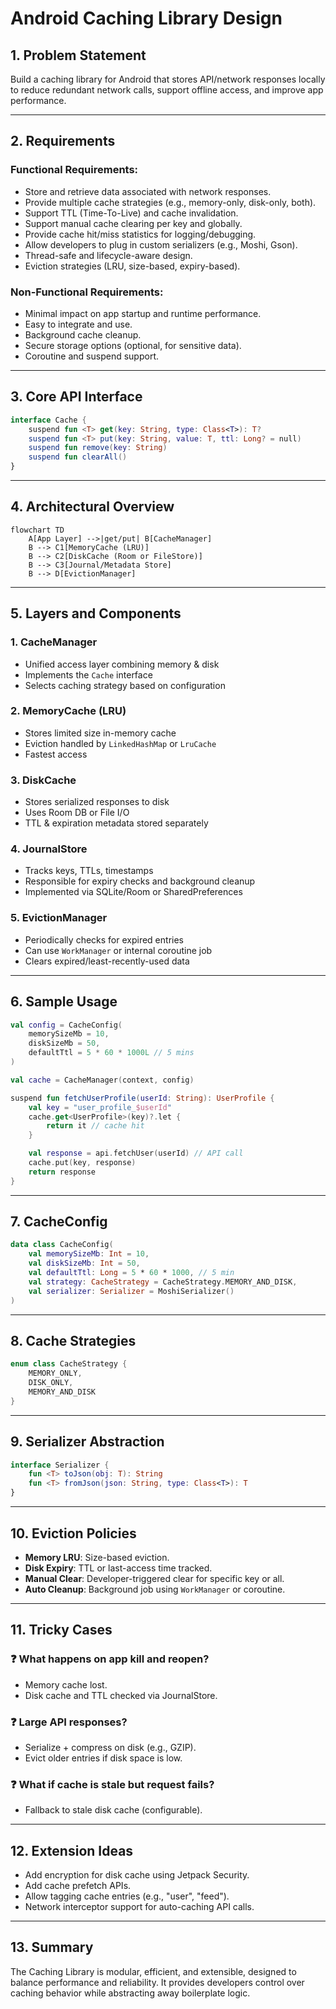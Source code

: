 # Android Caching Library Design

## 1. Problem Statement

Build a caching library for Android that stores API/network responses locally to reduce redundant network calls, support offline access, and improve app performance.

---

## 2. Requirements

### Functional Requirements:
- Store and retrieve data associated with network responses.
- Provide multiple cache strategies (e.g., memory-only, disk-only, both).
- Support TTL (Time-To-Live) and cache invalidation.
- Support manual cache clearing per key and globally.
- Provide cache hit/miss statistics for logging/debugging.
- Allow developers to plug in custom serializers (e.g., Moshi, Gson).
- Thread-safe and lifecycle-aware design.
- Eviction strategies (LRU, size-based, expiry-based).

### Non-Functional Requirements:
- Minimal impact on app startup and runtime performance.
- Easy to integrate and use.
- Background cache cleanup.
- Secure storage options (optional, for sensitive data).
- Coroutine and suspend support.

---

## 3. Core API Interface

```kotlin
interface Cache {
    suspend fun <T> get(key: String, type: Class<T>): T?
    suspend fun <T> put(key: String, value: T, ttl: Long? = null)
    suspend fun remove(key: String)
    suspend fun clearAll()
}
````

---

## 4. Architectural Overview

```mermaid
flowchart TD
    A[App Layer] -->|get/put| B[CacheManager]
    B --> C1[MemoryCache (LRU)]
    B --> C2[DiskCache (Room or FileStore)]
    B --> C3[Journal/Metadata Store]
    B --> D[EvictionManager]
```

---

## 5. Layers and Components

### 1. CacheManager

* Unified access layer combining memory & disk
* Implements the `Cache` interface
* Selects caching strategy based on configuration

### 2. MemoryCache (LRU)

* Stores limited size in-memory cache
* Eviction handled by `LinkedHashMap` or `LruCache`
* Fastest access

### 3. DiskCache

* Stores serialized responses to disk
* Uses Room DB or File I/O
* TTL & expiration metadata stored separately

### 4. JournalStore

* Tracks keys, TTLs, timestamps
* Responsible for expiry checks and background cleanup
* Implemented via SQLite/Room or SharedPreferences

### 5. EvictionManager

* Periodically checks for expired entries
* Can use `WorkManager` or internal coroutine job
* Clears expired/least-recently-used data

---

## 6. Sample Usage

```kotlin
val config = CacheConfig(
    memorySizeMb = 10,
    diskSizeMb = 50,
    defaultTtl = 5 * 60 * 1000L // 5 mins
)

val cache = CacheManager(context, config)

suspend fun fetchUserProfile(userId: String): UserProfile {
    val key = "user_profile_$userId"
    cache.get<UserProfile>(key)?.let {
        return it // cache hit
    }

    val response = api.fetchUser(userId) // API call
    cache.put(key, response)
    return response
}
```

---

## 7. CacheConfig

```kotlin
data class CacheConfig(
    val memorySizeMb: Int = 10,
    val diskSizeMb: Int = 50,
    val defaultTtl: Long = 5 * 60 * 1000, // 5 min
    val strategy: CacheStrategy = CacheStrategy.MEMORY_AND_DISK,
    val serializer: Serializer = MoshiSerializer()
)
```

---

## 8. Cache Strategies

```kotlin
enum class CacheStrategy {
    MEMORY_ONLY,
    DISK_ONLY,
    MEMORY_AND_DISK
}
```

---

## 9. Serializer Abstraction

```kotlin
interface Serializer {
    fun <T> toJson(obj: T): String
    fun <T> fromJson(json: String, type: Class<T>): T
}
```

---

## 10. Eviction Policies

* **Memory LRU**: Size-based eviction.
* **Disk Expiry**: TTL or last-access time tracked.
* **Manual Clear**: Developer-triggered clear for specific key or all.
* **Auto Cleanup**: Background job using `WorkManager` or coroutine.

---

## 11. Tricky Cases

### ❓ What happens on app kill and reopen?

* Memory cache lost.
* Disk cache and TTL checked via JournalStore.

### ❓ Large API responses?

* Serialize + compress on disk (e.g., GZIP).
* Evict older entries if disk space is low.

### ❓ What if cache is stale but request fails?

* Fallback to stale disk cache (configurable).

---

## 12. Extension Ideas

* Add encryption for disk cache using Jetpack Security.
* Add cache prefetch APIs.
* Allow tagging cache entries (e.g., "user", "feed").
* Network interceptor support for auto-caching API calls.

---

## 13. Summary

The Caching Library is modular, efficient, and extensible, designed to balance performance and reliability. It provides developers control over caching behavior while abstracting away boilerplate logic.

```
